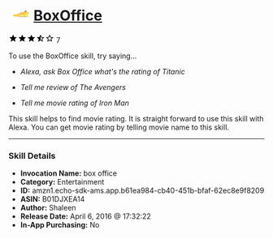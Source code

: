 # &nbsp;<img src="skill_icon" alt="BoxOffice icon" width="36"> [BoxOffice](http://alexa.amazon.com/#skills/amzn1.echo-sdk-ams.app.b61ea984-cb40-451b-bfaf-62ec8e9f8209)
![3.3 stars](../../images/ic_star_black_18dp_1x.png)![3.3 stars](../../images/ic_star_black_18dp_1x.png)![3.3 stars](../../images/ic_star_black_18dp_1x.png)![3.3 stars](../../images/ic_star_half_black_18dp_1x.png)![3.3 stars](../../images/ic_star_border_black_18dp_1x.png) 7

To use the BoxOffice skill, try saying...

* *Alexa, ask Box Office what's the rating of Titanic*

* *Tell me review of The Avengers*

* *Tell me movie rating of Iron Man*

This skill helps to find movie rating. It is straight forward to use this skill with Alexa. You can get movie rating by telling movie name to this skill.

***

### Skill Details

* **Invocation Name:** box office
* **Category:** Entertainment
* **ID:** amzn1.echo-sdk-ams.app.b61ea984-cb40-451b-bfaf-62ec8e9f8209
* **ASIN:** B01DJXEA14
* **Author:** Shaleen
* **Release Date:** April 6, 2016 @ 17:32:22
* **In-App Purchasing:** No
